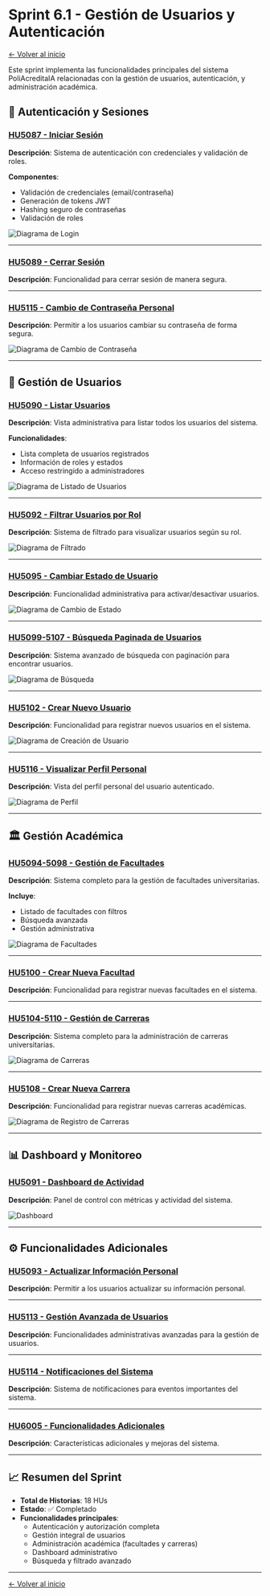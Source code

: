 # Sprint 6.1 - Gestión de Usuarios y Autenticación

[← Volver al inicio](../)

Este sprint implementa las funcionalidades principales del sistema PoliAcreditaIA relacionadas con la gestión de usuarios, autenticación, y administración académica.

## 🔐 Autenticación y Sesiones

### [HU5087 - Iniciar Sesión](HU5087/HU5087.md)
**Descripción**: Sistema de autenticación con credenciales y validación de roles.

**Componentes**:
- Validación de credenciales (email/contraseña)
- Generación de tokens JWT
- Hashing seguro de contraseñas
- Validación de roles

![Diagrama de Login](HU5087/HU5087.png)

---

### [HU5089 - Cerrar Sesión](HU5089.md)
**Descripción**: Funcionalidad para cerrar sesión de manera segura.

---

### [HU5115 - Cambio de Contraseña Personal](HU5115/HU5115.md)
**Descripción**: Permitir a los usuarios cambiar su contraseña de forma segura.

![Diagrama de Cambio de Contraseña](HU5115/Cambio%20contraseña.png)

---

## 👥 Gestión de Usuarios

### [HU5090 - Listar Usuarios](HU5090/HU5090.md)
**Descripción**: Vista administrativa para listar todos los usuarios del sistema.

**Funcionalidades**:
- Lista completa de usuarios registrados
- Información de roles y estados
- Acceso restringido a administradores

![Diagrama de Listado de Usuarios](HU5090/Diagrama%20.png)

---

### [HU5092 - Filtrar Usuarios por Rol](HU5092/HU5092.md)
**Descripción**: Sistema de filtrado para visualizar usuarios según su rol.

![Diagrama de Filtrado](HU5092/HU5092.png)

---

### [HU5095 - Cambiar Estado de Usuario](HU5095/HU5095.md)
**Descripción**: Funcionalidad administrativa para activar/desactivar usuarios.

![Diagrama de Cambio de Estado](HU5095/Actualizar%20Status.png)

---

### [HU5099-5107 - Búsqueda Paginada de Usuarios](HU5099-5107/HU5099.md)
**Descripción**: Sistema avanzado de búsqueda con paginación para encontrar usuarios.

![Diagrama de Búsqueda](HU5099-5107/Busqueda%20usuario.png)

---

### [HU5102 - Crear Nuevo Usuario](HU5102/HU5102.md)
**Descripción**: Funcionalidad para registrar nuevos usuarios en el sistema.

![Diagrama de Creación de Usuario](HU5102/Crear%20usuario.png)

---

### [HU5116 - Visualizar Perfil Personal](HU5116/HU5116.md)
**Descripción**: Vista del perfil personal del usuario autenticado.

![Diagrama de Perfil](HU5116/Profile:%20me.png)

---

## 🏛️ Gestión Académica

### [HU5094-5098 - Gestión de Facultades](HU5094-5098/HU5094.md)
**Descripción**: Sistema completo para la gestión de facultades universitarias.

**Incluye**:
- Listado de facultades con filtros
- Búsqueda avanzada
- Gestión administrativa

![Diagrama de Facultades](HU5094-5098/Get%20Facultades%20filtros.png)

---

### [HU5100 - Crear Nueva Facultad](HU5100.md)
**Descripción**: Funcionalidad para registrar nuevas facultades en el sistema.

---

### [HU5104-5110 - Gestión de Carreras](HU5104-5110/HU5104.md)
**Descripción**: Sistema completo para la administración de carreras universitarias.

![Diagrama de Carreras](HU5104-5110/Get%20carreras.png)

---

### [HU5108 - Crear Nueva Carrera](HU5108/HU5108.md)
**Descripción**: Funcionalidad para registrar nuevas carreras académicas.

![Diagrama de Registro de Carreras](HU5108/Registrar%20carreras.png)

---

## 📊 Dashboard y Monitoreo

### [HU5091 - Dashboard de Actividad](HU5091/HU5091.md)
**Descripción**: Panel de control con métricas y actividad del sistema.

![Dashboard](HU5091/HU%205091%20Dashboard.png)

---

## ⚙️ Funcionalidades Adicionales

### [HU5093 - Actualizar Información Personal](HU5093.md)
**Descripción**: Permitir a los usuarios actualizar su información personal.

---

### [HU5113 - Gestión Avanzada de Usuarios](HU5113.md)
**Descripción**: Funcionalidades administrativas avanzadas para la gestión de usuarios.

---

### [HU5114 - Notificaciones del Sistema](HU5114.md)
**Descripción**: Sistema de notificaciones para eventos importantes del sistema.

---

### [HU6005 - Funcionalidades Adicionales](HU6005.md)
**Descripción**: Características adicionales y mejoras del sistema.

---

## 📈 Resumen del Sprint

- **Total de Historias**: 18 HUs
- **Estado**: ✅ Completado
- **Funcionalidades principales**:
  - Autenticación y autorización completa
  - Gestión integral de usuarios
  - Administración académica (facultades y carreras)
  - Dashboard administrativo
  - Búsqueda y filtrado avanzado

---

[← Volver al inicio](../)